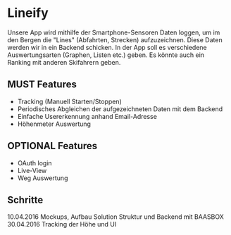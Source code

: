 # Lineify
Unsere App wird mithilfe der Smartphone-Sensoren Daten loggen, um im den Bergen die "Lines" (Abfahrten, Strecken) aufzuzeichnen. Diese Daten werden wir in ein Backend schicken. In der App soll es verschiedene Auswertungsarten (Graphen, Listen etc.) geben. Es könnte auch ein Ranking mit anderen Skifahrern geben.

## MUST Features
* Tracking (Manuell Starten/Stoppen)
* Periodisches Abgleichen der aufgezeichneten Daten mit dem Backend
* Einfache Usererkennung anhand Email-Adresse
* Höhenmeter Auswertung

## OPTIONAL Features
* OAuth login
* Live-View
* Weg Auswertung


## Schritte
10.04.2016 Mockups, Aufbau Solution Struktur und Backend mit BAASBOX 
30.04.2016 Tracking der Höhe und UI


